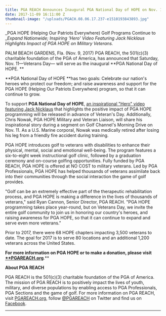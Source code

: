 ```yaml
---
title: PGA REACH Announces Inaugural PGA National Day of HOPE on Nov. 11
date: 2017-11-09 16:11:00 Z
thumbnail-image: "/uploads/PGACH.08.06.17.237-e1510193843893.jpg"
---
```


_PGA HOPE (Helping Our Patriots Everywhere) Golf Programs Continue to __Expand Nationwide; Inspiring 'Hero' Video Featuring Jack Nicklaus Highlights Impact of PGA HOPE on Military Veterans._

PALM BEACH GARDENS, Fla. (Nov. 9, 2017) PGA REACH, the 501(c)(3) charitable foundation of the PGA of America, has announced that Saturday, Nov. 11—Veterans Day— will serve as the inaugural **PGA National Day of HOPE.  **

**PGA National Day of HOPE **has two goals: Celebrate our nation's heroes who protect our freedom; and raise awareness and support for the PGA HOPE (Helping Our Patriots Everywhere) program, so that it can continue to grow.

To support **PGA National Day of HOPE**, [an inspirational "Hero" video featuring Jack Nicklaus][1] that highlights the positive impact of PGA HOPE programming will be released in advance of Veteran's Day. Additionally, Chris Nowak, PGA HOPE Military and Veteran Liaison, will share his inspirational story during a segment on Golf Channel's Morning Drive on Nov. 11. As a U.S. Marine corporal, Nowak was medically retired after losing his leg from a friendly fire accident during training. 

PGA HOPE introduces golf to veterans with disabilities to enhance their physical, mental, social and emotional well-being. The program features a six-to-eight week instructional golf clinic, followed by a graduation ceremony and on-course golfing opportunities. Fully funded by PGA REACH, PGA HOPE is offered at NO COST to military veterans. Led by PGA Professionals, PGA HOPE has helped thousands of veterans assimilate back into their communities through the social interaction the game of golf provides.

"Golf can be an extremely effective part of the therapeutic rehabilitation process, and PGA HOPE is making a difference in the lives of thousands of veterans," said Ryan Cannon, Senior Director, PGA REACH. "PGA HOPE programming takes place year-round, but on Veterans Day, we invite the entire golf community to join us in honoring our country's heroes, and raising awareness for PGA HOPE, so that it can continue to expand and serve even more veterans."

Prior to 2017, there were 68 HOPE chapters impacting 3,500 veterans to date. The goal for 2017 is to serve 80 locations and an additional 1,200 veterans across the United States.

**For more information on PGA HOPE or to make a donation, please visit [****PGAREACH.org**][2]**.**

**About PGA REACH**

PGA REACH is the 501(c)(3) charitable foundation of the PGA of America. The mission of PGA REACH is to positively impact the lives of youth, military, and diverse populations by enabling access to PGA Professionals, PGA Sections and the game of golf. For more information on PGA REACH, visit [PGAREACH.org][2], follow [@PGAREACH][3] on Twitter and find us on [Facebook][4].

 

** **

[1]: https://vimeo.com/album/4824601/video/230451690
[2]: http://a28515.actonservice.com/acton/ct/28515/s-0069-1707/Bct/q-0022/l-dyn-contact-0002:7067/ct1_1/1?sid=TV2%3AoFedy5Fyz
[3]: http://a28515.actonservice.com/acton/ct/28515/s-0069-1707/Bct/q-0022/l-dyn-contact-0002:7067/ct4_0/1?sid=TV2%3AoFedy5Fyz
[4]: http://a28515.actonservice.com/acton/ct/28515/s-0069-1707/Bct/q-0022/l-dyn-contact-0002:7067/ct5_0/1?sid=TV2%3AoFedy5Fyz